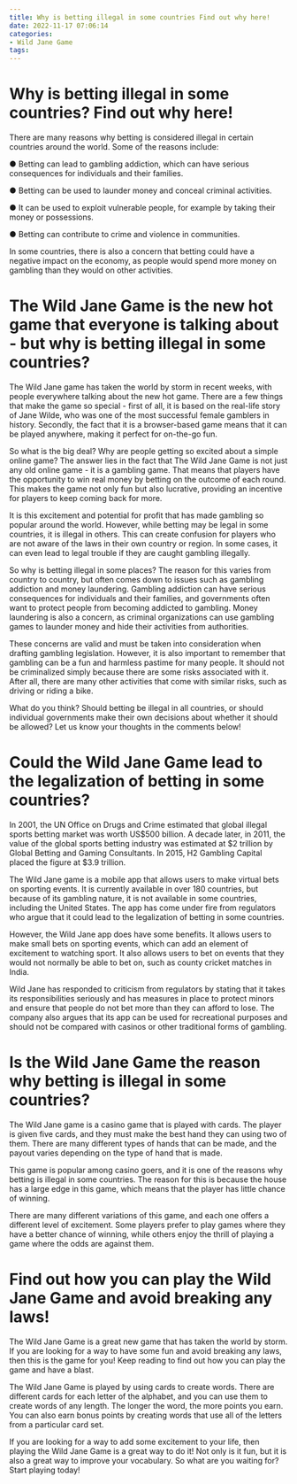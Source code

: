 ```yaml
---
title: Why is betting illegal in some countries Find out why here!
date: 2022-11-17 07:06:14
categories:
- Wild Jane Game
tags:
---
```



#  Why is betting illegal in some countries? Find out why here!

There are many reasons why betting is considered illegal in certain countries around the world. Some of the reasons include:

● Betting can lead to gambling addiction, which can have serious consequences for individuals and their families.

● Betting can be used to launder money and conceal criminal activities.

● It can be used to exploit vulnerable people, for example by taking their money or possessions.

● Betting can contribute to crime and violence in communities.

In some countries, there is also a concern that betting could have a negative impact on the economy, as people would spend more money on gambling than they would on other activities.

#  The Wild Jane Game is the new hot game that everyone is talking about - but why is betting illegal in some countries?

The Wild Jane game has taken the world by storm in recent weeks, with people everywhere talking about the new hot game. There are a few things that make the game so special - first of all, it is based on the real-life story of Jane Wilde, who was one of the most successful female gamblers in history. Secondly, the fact that it is a browser-based game means that it can be played anywhere, making it perfect for on-the-go fun.

So what is the big deal? Why are people getting so excited about a simple online game? The answer lies in the fact that The Wild Jane Game is not just any old online game - it is a gambling game. That means that players have the opportunity to win real money by betting on the outcome of each round. This makes the game not only fun but also lucrative, providing an incentive for players to keep coming back for more.

It is this excitement and potential for profit that has made gambling so popular around the world. However, while betting may be legal in some countries, it is illegal in others. This can create confusion for players who are not aware of the laws in their own country or region. In some cases, it can even lead to legal trouble if they are caught gambling illegally.

So why is betting illegal in some places? The reason for this varies from country to country, but often comes down to issues such as gambling addiction and money laundering. Gambling addiction can have serious consequences for individuals and their families, and governments often want to protect people from becoming addicted to gambling. Money laundering is also a concern, as criminal organizations can use gambling games to launder money and hide their activities from authorities.

These concerns are valid and must be taken into consideration when drafting gambling legislation. However, it is also important to remember that gambling can be a fun and harmless pastime for many people. It should not be criminalized simply because there are some risks associated with it. After all, there are many other activities that come with similar risks, such as driving or riding a bike.

What do you think? Should betting be illegal in all countries, or should individual governments make their own decisions about whether it should be allowed? Let us know your thoughts in the comments below!

#  Could the Wild Jane Game lead to the legalization of betting in some countries?

In 2001, the UN Office on Drugs and Crime estimated that global illegal sports betting market was worth US$500 billion. A decade later, in 2011, the value of the global sports betting industry was estimated at $2 trillion by Global Betting and Gaming Consultants. In 2015, H2 Gambling Capital placed the figure at $3.9 trillion.

The Wild Jane game is a mobile app that allows users to make virtual bets on sporting events. It is currently available in over 180 countries, but because of its gambling nature, it is not available in some countries, including the United States. The app has come under fire from regulators who argue that it could lead to the legalization of betting in some countries.

However, the Wild Jane app does have some benefits. It allows users to make small bets on sporting events, which can add an element of excitement to watching sport. It also allows users to bet on events that they would not normally be able to bet on, such as county cricket matches in India.

Wild Jane has responded to criticism from regulators by stating that it takes its responsibilities seriously and has measures in place to protect minors and ensure that people do not bet more than they can afford to lose. The company also argues that its app can be used for recreational purposes and should not be compared with casinos or other traditional forms of gambling.

#  Is the Wild Jane Game the reason why betting is illegal in some countries?

The Wild Jane game is a casino game that is played with cards. The player is given five cards, and they must make the best hand they can using two of them. There are many different types of hands that can be made, and the payout varies depending on the type of hand that is made.

This game is popular among casino goers, and it is one of the reasons why betting is illegal in some countries. The reason for this is because the house has a large edge in this game, which means that the player has little chance of winning.

There are many different variations of this game, and each one offers a different level of excitement. Some players prefer to play games where they have a better chance of winning, while others enjoy the thrill of playing a game where the odds are against them.

#  Find out how you can play the Wild Jane Game and avoid breaking any laws!

The Wild Jane Game is a great new game that has taken the world by storm. If you are looking for a way to have some fun and avoid breaking any laws, then this is the game for you! Keep reading to find out how you can play the game and have a blast.

The Wild Jane Game is played by using cards to create words. There are different cards for each letter of the alphabet, and you can use them to create words of any length. The longer the word, the more points you earn. You can also earn bonus points by creating words that use all of the letters from a particular card set.

If you are looking for a way to add some excitement to your life, then playing the Wild Jane Game is a great way to do it! Not only is it fun, but it is also a great way to improve your vocabulary. So what are you waiting for? Start playing today!